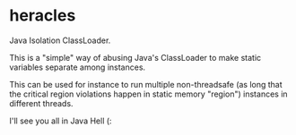 heracles
========

Java Isolation ClassLoader.

This is a "simple" way of abusing Java's ClassLoader to make static variables separate among instances.

This can be used for instance to run multiple non-threadsafe (as long that the critical region violations happen in static memory "region") instances in different threads.

I'll see you all in Java Hell (:
